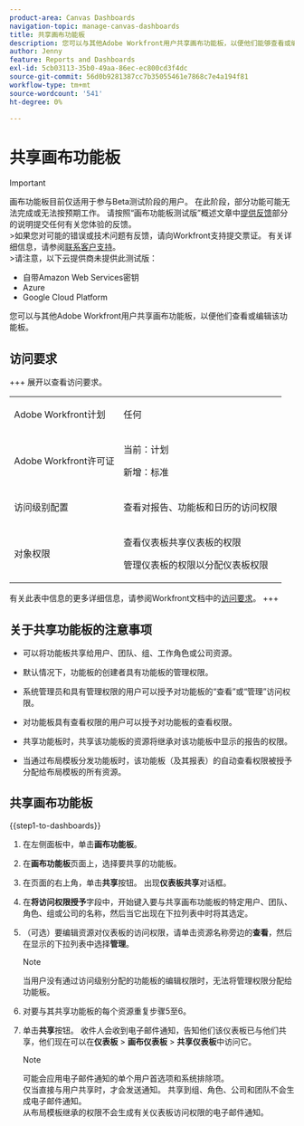 ```yaml
---
product-area: Canvas Dashboards
navigation-topic: manage-canvas-dashboards
title: 共享画布功能板
description: 您可以与其他Adobe Workfront用户共享画布功能板，以便他们能够查看或编辑该功能板。
author: Jenny
feature: Reports and Dashboards
exl-id: 5cb03113-35b0-49aa-86ec-ec800cd3f4dc
source-git-commit: 56d0b9281387cc7b35055461e7868c7e4a194f81
workflow-type: tm+mt
source-wordcount: '541'
ht-degree: 0%

---
```


# 共享画布功能板

>[!IMPORTANT]
>
>画布功能板目前仅适用于参与Beta测试阶段的用户。 在此阶段，部分功能可能无法完成或无法按预期工作。 请按照“画布功能板测试版”概述文章中[提供反馈](/help/quicksilver/product-announcements/betas/canvas-dashboards-beta/canvas-dashboards-beta-information.md#provide-feedback)部分的说明提交任何有关您体验的反馈。<br>
>&#x200B;>如果您对可能的错误或技术问题有反馈，请向Workfront支持提交票证。 有关详细信息，请参阅[联系客户支持](/help/quicksilver/workfront-basics/tips-tricks-and-troubleshooting/contact-customer-support.md)。<br>
>&#x200B;>请注意，以下云提供商未提供此测试版：
>
>* 自带Amazon Web Services密钥
>* Azure
>* Google Cloud Platform

您可以与其他Adobe Workfront用户共享画布功能板，以便他们查看或编辑该功能板。

## 访问要求

+++ 展开以查看访问要求。 
<table style="table-layout:auto"> 
<col> 
</col> 
<col> 
</col> 
<tbody> 
<tr> 
   <td role="rowheader"><p>Adobe Workfront计划</p></td> 
   <td> 
<p>任何 </p> 
   </td> 
<tr> 
 <tr> 
   <td role="rowheader"><p>Adobe Workfront许可证</p></td> 
   <td> 
<p>当前：计划 </p> 
<p>新增：标准</p> 
   </td> 
   </tr> 
  </tr> 
  <tr> 
   <td role="rowheader"><p>访问级别配置</p></td> 
   <td><p>查看对报告、功能板和日历的访问权限</p>
  </td> 
  </tr>  
    </tr>  
        <tr> 
   <td role="rowheader"><p>对象权限</p></td> 
   <td><p>查看仪表板共享仪表板的权限</p>
   <p>管理仪表板的权限以分配仪表板权限</p>
  </td> 
  </tr>
</tbody> 
</table>

有关此表中信息的更多详细信息，请参阅Workfront文档中的[访问要求](/help/quicksilver/administration-and-setup/add-users/access-levels-and-object-permissions/access-level-requirements-in-documentation.md)。
+++

## 关于共享功能板的注意事项

* 可以将功能板共享给用户、团队、组、工作角色或公司资源。

* 默认情况下，功能板的创建者具有功能板的管理权限。

* 系统管理员和具有管理权限的用户可以授予对功能板的“查看”或“管理”访问权限。

* 对功能板具有查看权限的用户可以授予对功能板的查看权限。

* 共享功能板时，共享该功能板的资源将继承对该功能板中显示的报告的权限。

* 当通过布局模板分发功能板时，该功能板（及其报表）的自动查看权限被授予分配给布局模板的所有资源。


## 共享画布功能板


{{step1-to-dashboards}}

1. 在左侧面板中，单击&#x200B;**画布功能板**。

1. 在&#x200B;**画布功能板**&#x200B;页面上，选择要共享的功能板。

1. 在页面的右上角，单击&#x200B;**共享**&#x200B;按钮。 出现&#x200B;**仪表板共享**&#x200B;对话框。

1. 在&#x200B;**将访问权限授予**&#x200B;字段中，开始键入要与共享画布功能板的特定用户、团队、角色、组或公司的名称，然后当它出现在下拉列表中时将其选定。

1. （可选）要编辑资源对仪表板的访问权限，请单击资源名称旁边的&#x200B;**查看**，然后在显示的下拉列表中选择&#x200B;**管理**。

   >[!NOTE]
   >
   > 当用户没有通过访问级别分配的功能板的编辑权限时，无法将管理权限分配给功能板。

1. 对要与其共享功能板的每个资源重复步骤5至6。

1. 单击&#x200B;**共享**&#x200B;按钮。 收件人会收到电子邮件通知，告知他们该仪表板已与他们共享，他们现在可以在&#x200B;**仪表板** > **画布仪表板** > **共享仪表板**&#x200B;中访问它。

   >[!NOTE]
   >
   > 可能会应用电子邮件通知的单个用户首选项和系统排除项。<br>
   > 仅当直接与用户共享时，才会发送通知。 共享到组、角色、公司和团队不会生成电子邮件通知。<br>
   > 从布局模板继承的权限不会生成有关仪表板访问权限的电子邮件通知。
